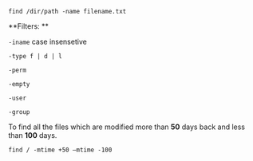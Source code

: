`find /dir/path -name filename.txt`

**Filters: **

`-iname`  case insensetive

`-type f | d | l`

`-perm`

`-empty`

`-user`

`-group`

To find all the files which are modified more than **50** days back and less than **100** days.

`find / -mtime +50 –mtime -100`